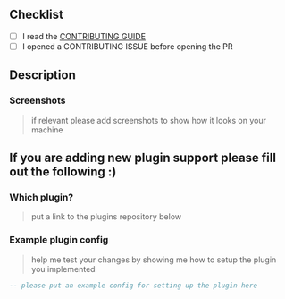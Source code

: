 ## Checklist 
- [ ] I read the [CONTRIBUTING GUIDE](https://github.com/slugbyte/lackluster.nvim/blob/main/CONTRIBUTING.md)
- [ ] I opened a CONTRIBUTING ISSUE before opening the PR

## Description


### Screenshots
> if relevant please add screenshots to show how it looks on your machine

## If you are adding new plugin support please fill out the following :)
### Which plugin?
> put a link to the plugins repository below

### Example plugin config
> help me test your changes by showing me how to setup the plugin you implemented
```lua 
-- please put an example config for setting up the plugin here

```

